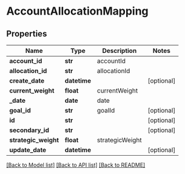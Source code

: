 # AccountAllocationMapping

## Properties
Name | Type | Description | Notes
------------ | ------------- | ------------- | -------------
**account_id** | **str** | accountId | 
**allocation_id** | **str** | allocationId | 
**create_date** | **datetime** |  | [optional] 
**current_weight** | **float** | currentWeight | 
**_date** | **date** | date | 
**goal_id** | **str** | goalId | [optional] 
**id** | **str** |  | [optional] 
**secondary_id** | **str** |  | [optional] 
**strategic_weight** | **float** | strategicWeight | 
**update_date** | **datetime** |  | [optional] 

[[Back to Model list]](../README.md#documentation-for-models) [[Back to API list]](../README.md#documentation-for-api-endpoints) [[Back to README]](../README.md)


